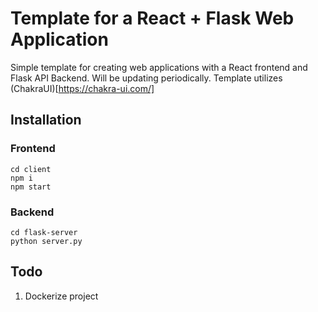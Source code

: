 # Template for a React + Flask Web Application
Simple template for creating web applications with a React frontend and Flask API Backend.
Will be updating periodically.
Template utilizes (ChakraUI)[https://chakra-ui.com/]
## Installation

### Frontend
`cd client`<br/>
`npm i`<br/>
`npm start`<br/>

### Backend
`cd flask-server` <br/>
`python server.py` <br/>

## Todo
1. Dockerize project